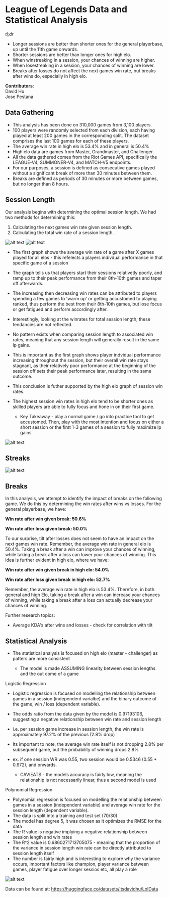 # League of Legends Data and Statistical Analysis

*tl;dr*
- Longer sessions are better than shorter ones for the general playerbase, up until the 11th game onwards.
- Shorter sessions are better than longer ones for high elo.
- When winstreaking in a session, your chances of winning are higher.
- When losestreaking in a session, your chances of winning are lower.
- Breaks after losses do not affect the next games win rate, but breaks after wins do, especially in high elo.

**Contributors**:   
David Hu  
Jose Pestana

## Data Gathering
- This analysis has been done on 310,000 games from 3,100 players.
- 100 players were randomly selected from each division, each having played at least 200 games in the corresponding split. The dataset comprises the last 100 games for each of these players.
- The average win rate in high elo is 53.4% and in general is 50.4%
- High elo data are games from Master, Grandmaster, and Challenger.
- All the data gathered comes from the Riot Games API, specifically the LEAGUE-V4, SUMMONER-V4, and MATCH-V5 endpoints.
- For our purposes, a session is defined as consecutive games played without a significant break of more than 30 minutes between them.
- Breaks are defined as periods of 30 minutes or more between games, but no longer than 8 hours.

## Session Length
Our analysis begins with determining the optimal session length. We had two methods for determining this:
1. Calculating the next games win rate given session length.
2. Calculating the total win rate of a session length.

![alt text](https://github.com/itsdavidhu/Lol-data/blob/main/images/next_general.png?raw=true)
![alt text](https://github.com/itsdavidhu/Lol-data/blob/main/images/total_general.png?raw=true)

- The first graph shows the average win rate of a game after X games played for all elos - this refelects a players indivdual performance in that specific game of a session
- The graph tells us that players start their sessions relativetly poorly, and ramp up to their peak performance from their 8th-10th games and taper off afterwards.
- The increasing then decreasing win rates can be attributed to players spending a few games to 'warm up' or getting accustomed to playing ranked, thus perform the best from their 8th-10th games, but lose focus or get fatigued and perform accordingly after.
- Interestingly, looking at the winrates for total session length, these tendancies are not reflected.
- No pattern exists when comparing session length to associated win rates, meaning that any session length will generally result in the same lp gains.
- This is important as the first graph shows player indvidual performance increasing throughout the session, but their overall win rate stays stagnant, as their relatively poor performance at the beginning of the session off sets their peak performance later, resulting in the same outcome.
- This conclusion is futher supported by the high elo graph of session win rates.
- The highest session win rates in high elo tend to be shorter ones as skilled players are able to fully focus and hone in on their first game.

    * Key Takeaway - play a normal game / go into practice tool to get accustomed. Then, play with the most intention and focus on either a short session or the first 1-3 games of a session to fully maximize lp gains

![alt text](https://github.com/itsdavidhu/Lol-data/blob/main/images/total_high.png?raw=true)

## Streaks

![alt text](https://github.com/itsdavidhu/Lol-data/blob/main/images/streaks.png?raw=true)

## Breaks
In this analysis, we attempt to identify the impact of breaks on the following game. We do this by determining the win rates after wins vs losses. For the general playerbase, we have:

**Win rate after win given break: 50.6%**

**Win rate after loss given break: 50.0%**

To our surprise, tilt after losses does not seem to have an impact on the next games win rate. Remember, the average win rate in general elo is 50.4%. Taking a break after a win can improve your chances of winning, while taking a break after a loss can lower your chances of winning. This idea is further evident in high elo, where we have:

**Win rate after win given break in high elo: 54.0%**

**Win rate after loss given break in high elo: 52.7%**

Remember, the average win rate in high elo is 53.4%. Therefore, in both general and high Elo, taking a break after a win can increase your chances of winning, while taking a break after a loss can actually decrease your chances of winning.

Further research topics:
- Average KDA's after wins and losses - check for correlation with tilt

## Statistical Analysis

- The statistical analysis is focused on high elo (master - challenger) as patters are more consistent

    * The model is made ASSUMING linearity between session lengths and the out come of a game

Logistic Regression

- Logistic regression is focused on modelling the relationship between games in a session (independent varialbe) and the binary outcome of the game, win / loss (dependent variable).
- The odds ratio from the data given by the model is 0.97193106, suggesting a negative relationship between win rate and session length
- i.e. per session game increase in session length, the win rate is approximately 97.2% of the previous (2.8% drop) 
- Its important to note, the average win rate itself is not dropping 2.8% per subsequent game, but the probability of winning drops 2.8% 
- ex. if one session WR was 0.55, two session would be 0.5346 (0.55 * 0.972), and onwards.
    
    * CAVIEATS - the models accuracy is fairly low, meaning the relationship is not necessarily linear, thus a second model is used

Polynomial Regression

- Polynomial regression is focused on modelling the relationship between games in a session (independent variable) and average win rate for the session length (dependent variable).
- The data is split into a training and test set (70/30)
- The model has degree 5, it was chosen as it optimizes the RMSE for the data
- The R value is negative implying a negative relationship between session length and win rates
- The R^2 value is 0.6860271713705075 - meaning that the proportion of the variance in session length win rate can be directly attributed to session length itself
- The number is fairly high and is interesting to explore why the variance occurs, important factors like champion, player variance between games, player fatigue over longer sessios etc, all play a role
    
    
![alt text](https://github.com/itsdavidhu/Lol-data/blob/main/images/polynomial_regression.png?raw=true)

Data can be found at: https://huggingface.co/datasets/itsdavidhu/LolData 
